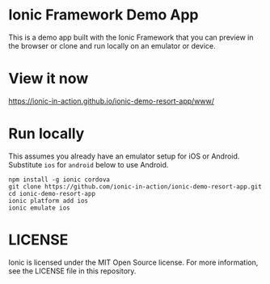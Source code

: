 # Ionic Framework Demo App

This is a demo app built with the Ionic Framework that you can preview in the browser or clone and run locally on an emulator or device.

# View it now

https://ionic-in-action.github.io/ionic-demo-resort-app/www/

# Run locally

This assumes you already have an emulator setup for iOS or Android. Substitute `ios` for `android` below to use Android.

    npm install -g ionic cordova
    git clone https://github.com/ionic-in-action/ionic-demo-resort-app.git
    cd ionic-demo-resort-app
    ionic platform add ios
    ionic emulate ios

# LICENSE

Ionic is licensed under the MIT Open Source license. For more information, see the LICENSE file in this repository.
